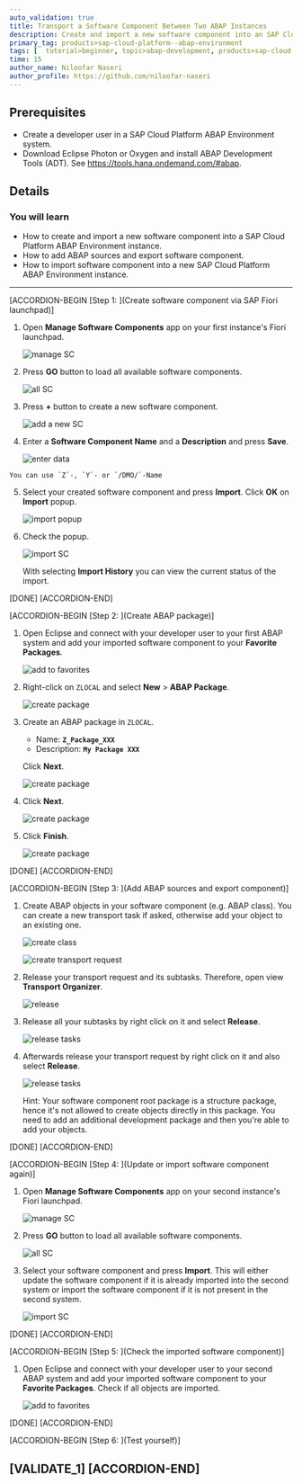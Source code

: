 ```yaml
---
auto_validation: true
title: Transport a Software Component Between Two ABAP Instances
description: Create and import a new software component into an SAP Cloud Platform ABAP Environment instance, add ABAP sources and export it to a new SAP Cloud Platform ABAP Environment instance.
primary_tag: products>sap-cloud-platform--abap-environment
tags: [  tutorial>beginner, topic>abap-development, products>sap-cloud-platform ]
time: 15
author_name: Niloofar Naseri
author_profile: https://github.com/niloofar-naseri
---
```


## Prerequisites  
 - Create a developer user in a SAP Cloud Platform ABAP Environment system.
 - Download Eclipse Photon or Oxygen and install ABAP Development Tools (ADT). See <https://tools.hana.ondemand.com/#abap>.

## Details
### You will learn  
  - How to create and import a new software component into a SAP Cloud Platform ABAP Environment instance.
  - How to add ABAP sources and export software component.
  - How to import software component into a new SAP Cloud Platform ABAP Environment instance.

---

[ACCORDION-BEGIN [Step 1: ](Create software component via SAP Fiori launchpad)]
  1. Open **Manage Software Components** app on your first instance's Fiori launchpad.

      ![manage SC](SC1.png)

  2. Press **GO** button to load all available software components.

      ![all SC](SC2.png)

  3. Press **+** button to create a new software component.

      ![add a new SC](SC3.png)

  4. Enter a **Software Component Name** and a **Description** and press **Save**.

      ![enter data](SC4.png)

    You can use `Z`-, `Y`- or `/DMO/`-Name

  5. Select your created software component and press **Import**. Click **OK** on **Import** popup.

      ![import popup](SC6.png)

  6. Check the popup.

      ![import SC](SC5.png)

      With selecting **Import History** you can view the current status of the import.

[DONE]
[ACCORDION-END]

[ACCORDION-BEGIN [Step 2: ](Create ABAP package)]
  1. Open Eclipse and connect with your developer user to your first ABAP system and add your imported software component to your **Favorite Packages**.

      ![add to favorites](eclipse1.png)

  2. Right-click on `ZLOCAL` and select **New** > **ABAP Package**.

      ![create package](package.png)

  3. Create an ABAP package in `ZLOCAL`.
      - Name: **`Z_Package_XXX`**
      - Description: **`My Package XXX`**

      Click **Next**.    

      ![create package](package2.png)

  4. Click **Next**.

      ![create package](package3.png)     

  5. Click **Finish**.

      ![create package](package4.png)  

[DONE]
[ACCORDION-END]

  [ACCORDION-BEGIN [Step 3: ](Add ABAP sources and export component)]

  1. Create ABAP objects in your software component (e.g. ABAP class). You can create a new transport task if asked, otherwise add your object to an existing one.

      ![create class](eclipse2.png)

      ![create transport request](eclipse3.png)

  2. Release your transport request and its subtasks. Therefore, open view **Transport Organizer**.

      ![release](release1.png)

  3. Release all your subtasks by right click on it and select **Release**.

      ![release tasks](release2.png)

  4. Afterwards release your transport request by right click on it and also select **Release**.

      ![release tasks](release3.png)

      Hint: Your software component root package is a structure package, hence it's not allowed to create objects directly in this package. You need to add an additional development package and then you're able to add your objects.

[DONE]
[ACCORDION-END]

[ACCORDION-BEGIN [Step 4: ](Update or import software component again)]
  1. Open **Manage Software Components** app on your second instance's Fiori launchpad.

      ![manage SC](SC1.png)

  2. Press **GO** button to load all available software components.

      ![all SC](SC2.png)

  3. Select your software component and press **Import**. This will either update the software component if it is already imported into the second system or import the software component if it is not present in the second system.

      ![import SC](SC5.png)

[DONE]
[ACCORDION-END]

[ACCORDION-BEGIN [Step 5: ](Check the imported software component)]
  1. Open Eclipse and connect with your developer user to your second ABAP system and add your imported software component to your **Favorite Packages**. Check if all objects are imported.

      ![add to favorites](eclipse4.png)

[DONE]
[ACCORDION-END]

[ACCORDION-BEGIN [Step 6: ](Test yourself)]

[VALIDATE_1]
[ACCORDION-END]
---
